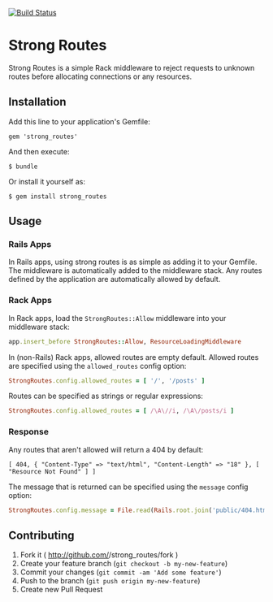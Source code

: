 [![Build Status](https://travis-ci.org/liveh2o/strong_routes.svg?branch=master)](https://travis-ci.org/liveh2o/strong_routes)

# Strong Routes

Strong Routes is a simple Rack middleware to reject requests to unknown routes before allocating connections or any resources.

## Installation

Add this line to your application's Gemfile:

    gem 'strong_routes'

And then execute:

    $ bundle

Or install it yourself as:

    $ gem install strong_routes

## Usage

### Rails Apps

In Rails apps, using strong routes is as simple as adding it to your Gemfile. The middleware is automatically added to the middleware stack. Any routes defined by the application are automatically allowed by default.

### Rack Apps

In Rack apps, load the `StrongRoutes::Allow` middleware into your middleware stack:

```Ruby
app.insert_before StrongRoutes::Allow, ResourceLoadingMiddleware
```

In (non-Rails) Rack apps, allowed routes are empty default. Allowed routes are specified using the `allowed_routes` config option:

```Ruby
StrongRoutes.config.allowed_routes = [ '/', '/posts' ]
```

Routes can be specified as strings or regular expressions:

```Ruby
StrongRoutes.config.allowed_routes = [ /\A\//i, /\A\/posts/i ]
```

### Response

Any routes that aren't allowed will return a 404 by default:

```
[ 404, { "Content-Type" => "text/html", "Content-Length" => "18" }, [ "Resource Not Found" ] ]
```

The message that is returned can be specified using the `message` config option:

```Ruby
StrongRoutes.config.message = File.read(Rails.root.join('public/404.html'))
```

## Contributing

1. Fork it ( http://github.com/<my-github-username>/strong_routes/fork )
2. Create your feature branch (`git checkout -b my-new-feature`)
3. Commit your changes (`git commit -am 'Add some feature'`)
4. Push to the branch (`git push origin my-new-feature`)
5. Create new Pull Request
